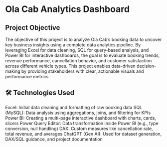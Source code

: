 # Ola Cab Analytics Dashboard 
## Project Objective 
The objective of this project is to analyze Ola Cab’s booking data to uncover key business insights using a complete data analytics pipeline. By leveraging Excel for data cleaning, SQL for query-based analysis, and Power BI for interactive dashboards, the goal is to evaluate booking trends, revenue performance, cancellation behavior, and customer satisfaction across different vehicle types. This project enables data-driven decision-making by providing stakeholders with clear, actionable visuals and performance metrics.
## 🛠 Technologies Used
Excel:	Initial data cleaning and formatting of raw booking data
SQL (MySQL): Data analysis using aggregations, joins, and filtering for KPIs
Power BI:	Creating a multi-page interactive dashboard with charts, cards, slicers
Power Query Editor:	Data transformation inside Power BI (e.g., type conversion, null handling)
DAX: 	Custom measures like cancellation rate, total revenue, and averages
ChatGPT (Gen AI): 	Used for dataset generation, DAX/SQL guidance, and project documentation
